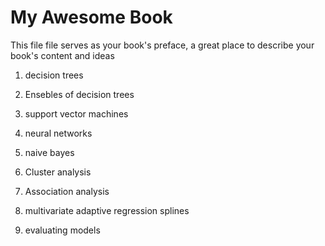 # My Awesome Book

This file file serves as your book's preface, a great place to describe your book's content and ideas



1. decision trees



2. Ensebles of decision trees



3. support vector machines



4. neural networks



5. naive bayes



6. Cluster analysis



7. Association analysis



8. multivariate adaptive regression splines



9. evaluating models

